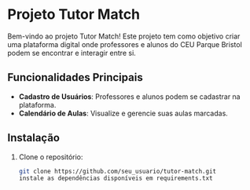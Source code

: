 # Projeto Tutor Match

Bem-vindo ao projeto Tutor Match! Este projeto tem como objetivo criar uma plataforma digital onde professores e alunos do CEU Parque Bristol podem se encontrar e interagir entre si.

## Funcionalidades Principais

- **Cadastro de Usuários**: Professores e alunos podem se cadastrar na plataforma.
- **Calendário de Aulas**: Visualize e gerencie suas aulas marcadas.

## Instalação

1. Clone o repositório:
   ```bash
   git clone https://github.com/seu_usuario/tutor-match.git
   instale as dependências disponíveis em requirements.txt
